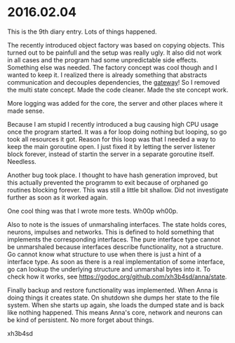 # 2016.02.04
This is the 9th diary entry. Lots of things happened.

The recently introduced object factory was based on copying objects. This
turned out to be painfull and the setup was really ugly. It also did not work
in all cases and the program had some unpredictable side effects. Something
else was needed. The factory concept was cool though and I wanted to keep it. I
realized there is already something that abstracts communication and decouples
dependencies, the
[gateway](https://github.com/xh3b4sd/anna/blob/43ecdc8c9ce05bb41c3f66bff4dde90a0552dc59/doc/concept/gateway.md)!
So I removed the multi state concept. Made the code cleaner. Made the ste
concept work.

More logging was added for the core, the server and other places where it made
sense.

Because I am stupid I recently introduced a bug causing high CPU usage once the
program started. It was a for loop doing nothing but looping, so go took all
resources it got. Reason for this loop was that I needed a way to keep the main
goroutine open. I just fixed it by letting the server listener block forever,
instead of startin the server in a separate goroutine itself. Needless.

Another bug took place. I thought to have hash generation improved, but this
actually prevented the programm to exit because of orphaned go routines
blocking forever. This was still a little bit shallow. Did not investigate
further as soon as it worked again.

One cool thing was that I wrote more tests. Wh00p wh00p.

Also to note is the issues of unmarshaling interfaces. The state holds cores,
neurons, impulses and networks. This is defined to hold something that
implements the corresponding interfaces. The pure interface type cannot be
unmarshaled because interfaces describe functionality, not a structure. Go
cannot know what structure to use when there is just a hint of a interface
type. As soon as there is a real implementation of some interface, go can
lookup the underlying structure and unmarshal bytes into it. To check how it
works, see https://godoc.org/github.com/xh3b4sd/anna/state.

Finally backup and restore functionality was implemented. When Anna is doing
things it creates state. On shutdown she dumps her state to the file system.
When she starts up again, she loads the dumped state and is back like nothing
happened. This means Anna's core, network and neurons can be kind of
persistent. No more forget about things.

xh3b4sd
